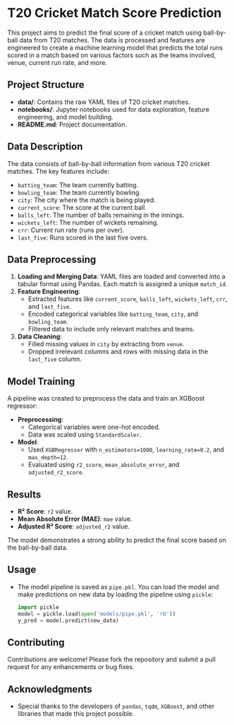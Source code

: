 
# T20 Cricket Match Score Prediction

This project aims to predict the final score of a cricket match using ball-by-ball data from T20 matches. The data is processed and features are engineered to create a machine learning model that predicts the total runs scored in a match based on various factors such as the teams involved, venue, current run rate, and more.

## Project Structure

- **data/**: Contains the raw YAML files of T20 cricket matches.
- **notebooks/**: Jupyter notebooks used for data exploration, feature engineering, and model building.
- **README.md**: Project documentation.

## Data Description

The data consists of ball-by-ball information from various T20 cricket matches. The key features include:

- `batting_team`: The team currently batting.
- `bowling_team`: The team currently bowling.
- `city`: The city where the match is being played.
- `current_score`: The score at the current ball.
- `balls_left`: The number of balls remaining in the innings.
- `wickets_left`: The number of wickets remaining.
- `crr`: Current run rate (runs per over).
- `last_five`: Runs scored in the last five overs.

## Data Preprocessing

1. **Loading and Merging Data**: YAML files are loaded and converted into a tabular format using Pandas. Each match is assigned a unique `match_id`.
2. **Feature Engineering**:
   - Extracted features like `current_score`, `balls_left`, `wickets_left`, `crr`, and `last_five`.
   - Encoded categorical variables like `batting_team`, `city`, and `bowling_team`.
   - Filtered data to include only relevant matches and teams.
3. **Data Cleaning**:
   - Filled missing values in `city` by extracting from `venue`.
   - Dropped irrelevant columns and rows with missing data in the `last_five` column.

## Model Training

A pipeline was created to preprocess the data and train an XGBoost regressor:

- **Preprocessing**:
  - Categorical variables were one-hot encoded.
  - Data was scaled using `StandardScaler`.
- **Model**:
  - Used `XGBRegressor` with `n_estimators=1000`, `learning_rate=0.2`, and `max_depth=12`.
  - Evaluated using `r2_score`, `mean_absolute_error`, and `adjusted_r2_score`.

## Results

- **R² Score**: `r2` value.
- **Mean Absolute Error (MAE)**: `mae` value.
- **Adjusted R² Score**: `adjusted_r2` value.

The model demonstrates a strong ability to predict the final score based on the ball-by-ball data.

## Usage

- The model pipeline is saved as `pipe.pkl`. You can load the model and make predictions on new data by loading the pipeline using `pickle`:

   ```python
   import pickle
   model = pickle.load(open('models/pipe.pkl', 'rb'))
   y_pred = model.predict(new_data)
   ```

## Contributing

Contributions are welcome! Please fork the repository and submit a pull request for any enhancements or bug fixes.

## Acknowledgments

- Special thanks to the developers of `pandas`, `tqdm`, `XGBoost`, and other libraries that made this project possible.


